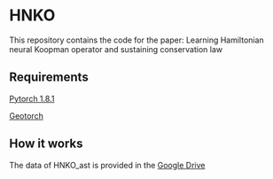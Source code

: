 # HNKO
This repository contains the code for the paper: Learning Hamiltonian neural Koopman operator and sustaining conservation law

## Requirements
[Pytorch 1.8.1](https://pytorch.org/get-started/locally/)

[Geotorch](https://github.com/lezcano/geotorch)


## How it works
The data of HNKO_ast is provided in the [Google Drive](https://drive.google.com/file/d/1_4_n5GAD2jS-SqP-enf8S-5cI781qTZu/view?usp=sharing)
